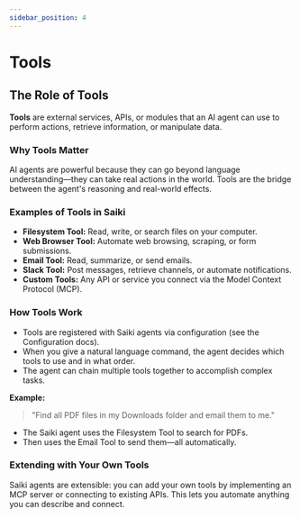 ```yaml
---
sidebar_position: 4
---
```


# Tools

## The Role of Tools

 **Tools** are external services, APIs, or modules that an AI agent can use to perform actions, retrieve information, or manipulate data.

### Why Tools Matter

AI agents are powerful because they can go beyond language understanding—they can take real actions in the world. Tools are the bridge between the agent's reasoning and real-world effects.

### Examples of Tools in Saiki

- **Filesystem Tool:** Read, write, or search files on your computer.
- **Web Browser Tool:** Automate web browsing, scraping, or form submissions.
- **Email Tool:** Read, summarize, or send emails.
- **Slack Tool:** Post messages, retrieve channels, or automate notifications.
- **Custom Tools:** Any API or service you connect via the Model Context Protocol (MCP).

### How Tools Work

- Tools are registered with Saiki agents via configuration (see the Configuration docs).
- When you give a natural language command, the agent decides which tools to use and in what order.
- The agent can chain multiple tools together to accomplish complex tasks.

**Example:**
> "Find all PDF files in my Downloads folder and email them to me."

- The Saiki agent uses the Filesystem Tool to search for PDFs.
- Then uses the Email Tool to send them—all automatically.

### Extending with Your Own Tools

Saiki agents are extensible: you can add your own tools by implementing an MCP server or connecting to existing APIs. This lets you automate anything you can describe and connect. 
